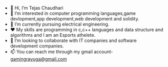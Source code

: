 - 👋 Hi, I’m Tejas Chaudhari
- 👀 I’m interested in computer programming languages,game devlopment,app development,web development and solidity. 
- 🌱 I’m currently pursuing electrical engineering.
- ❤️  My skills are programming in c,c++ languages and data structure and algorithms and I am an Esports athelete.
- 💞️ I’m looking to collaborate with IT companies and software development companies. 
- 📫 You can reach me through my gmail account- gamingrayuga@gmail.com

<!---
Rayuga22/Rayuga22 is a ✨ special ✨ repository because its `README.md` (this file) appears on your GitHub profile.
You can click the Preview link to take a look at your changes.
--->
